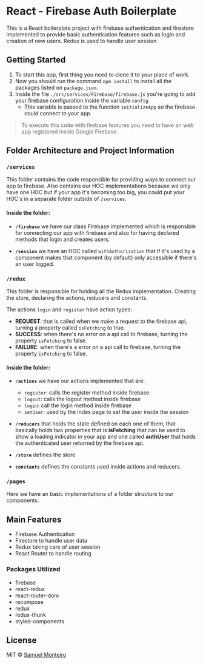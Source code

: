 # React - Firebase Auth Boilerplate

This is a React boilerplate project with firebase authentication and firestore implemented to provide basic authentication features such as login and creation of new users.
Redux is used to handle user session.

## Getting Started

1. To start this app, first thing you need to clone it to your place of work.
2. Now you should run the command `npm install` to install all the packages listed on `package.json`.
3. Inside the file `./src/services/Firebase/firebase.js` you're going to add your firebase configuration inside the variable `config`.
   - This variable is passed to the function `initializeApp` so the firebase could connect to your app.

> To execute this code with firebase features you need to have an web app registered inside Google Firebase.

## Folder Architecture and Project Information

### `/services`

This folder contains the code responsible for providing ways to connect our app to firebase. Also contains our HOC implementations because we only have one HOC but if your app it's becoming too big, you could put your HOC's in a separate folder outside of `/services`.

#### Inside the folder:

- **`/firebase`** we have our class Firebase implemented which is responsible for connecting our app with firebase and also for having declared methods that login and creates users.

- **`/session`** we have an HOC called `withAuthorization` that if it's used by a component makes that component (by default) only accessible if there's an user logged.

### `/redux`

This folder is responsible for holding all the Redux implementation. Creating the store, declaring the actions, reducers and constants.

The actions `login` and `register` have action types:

- **REQUEST**: that is called when we make a request to the firebase api, turning a property called `isFetching` to true.
- **SUCCESS**: when there's no error on a api call to firebase, turning the property `isFetching` to false.
- **FAILURE**: when there's a error on a api call to firebase, turning the property `isFetching` to false.

#### Inside the folder:

- **`/actions`** we have our actions implemented that are:

  - `register`: calls the register method inside firebase
  - `logout`: calls the logout method inside firebase
  - `login`: call the login method inside firebase
  - `setUser`: used by the index page to set the user inside the session

- **`/reducers`** that holds the state defined on each one of them, that basically holds two properties that is **isFetching** that can be used to show a loading indicator in your app and one called **authUser** that holds the authenticated user returned by the firebase api.

- **`/store`** defines the store

- **`constants`** defines the constants used inside actions and reducers.

### `/pages`

Here we have an basic implementations of a folder structure to our components.

## Main Features

- Firebase Authentication
- Firestore to handle user data
- Redux taking care of user session
- React Router to handle routing

### Packages Utilized

- firebase
- react-redux
- react-router-dom
- recompose
- redux
- redux-thunk
- styled-components

## License

MIT © [Samuel Monteiro](https://samuelmonteiro.netlify.com/)
